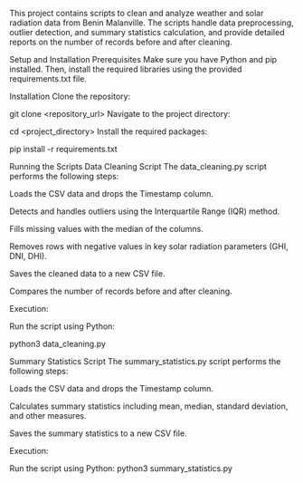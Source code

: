 This project contains scripts to clean and analyze weather and solar radiation data from Benin Malanville. The scripts handle data preprocessing, outlier detection, and summary statistics calculation, and provide detailed reports on the number of records before and after cleaning.

Setup and Installation
Prerequisites
Make sure you have Python and pip installed. Then, install the required libraries using the provided requirements.txt file.

Installation
Clone the repository:

git clone <repository_url>
Navigate to the project directory:

cd <project_directory>
Install the required packages:

pip install -r requirements.txt


Running the Scripts
Data Cleaning Script
The data_cleaning.py script performs the following steps:

Loads the CSV data and drops the Timestamp column.

Detects and handles outliers using the Interquartile Range (IQR) method.

Fills missing values with the median of the columns.

Removes rows with negative values in key solar radiation parameters (GHI, DNI, DHI).

Saves the cleaned data to a new CSV file.

Compares the number of records before and after cleaning.

Execution:

Run the script using Python:

python3 data_cleaning.py

Summary Statistics Script
The summary_statistics.py script performs the following steps:

Loads the CSV data and drops the Timestamp column.

Calculates summary statistics including mean, median, standard deviation, and other measures.

Saves the summary statistics to a new CSV file.

Execution:

Run the script using Python:
python3 summary_statistics.py
